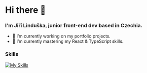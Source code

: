# Hi there 👋

### I'm Jiří Linduška, junior front-end dev based in Czechia.

- 🔭 I’m currently working on my portfolio projects.
- 🌱 I’m currently mastering my React & TypeScript skills.


### Skills

[![My Skills](https://skillicons.dev/icons?i=html,css,sass,tailwind,js,ts,react,firebase,git,github&theme=dark)](https://skillicons.dev)

